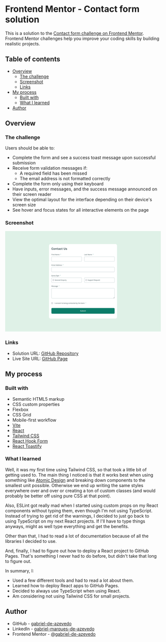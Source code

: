 # Frontend Mentor - Contact form solution

This is a solution to the [Contact form challenge on Frontend Mentor](https://www.frontendmentor.io/challenges/contact-form--G-hYlqKJj). Frontend Mentor challenges help you improve your coding skills by building realistic projects.

## Table of contents

- [Overview](#overview)
  - [The challenge](#the-challenge)
  - [Screenshot](#screenshot)
  - [Links](#links)
- [My process](#my-process)
  - [Built with](#built-with)
  - [What I learned](#what-i-learned)
- [Author](#author)

## Overview

### The challenge

Users should be able to:

- Complete the form and see a success toast message upon successful submission
- Receive form validation messages if:
  - A required field has been missed
  - The email address is not formatted correctly
- Complete the form only using their keyboard
- Have inputs, error messages, and the success message announced on their screen reader
- View the optimal layout for the interface depending on their device's screen size
- See hover and focus states for all interactive elements on the page

### Screenshot

![](./screenshot.png)

### Links

- Solution URL: [GitHub Repository](https://github.com/gabriel-de-azevedo/contact-form)
- Live Site URL: [GitHub Page](https://gabriel-de-azevedo.github.io/contact-form/)

## My process

### Built with

- Semantic HTML5 markup
- CSS custom properties
- Flexbox
- CSS Grid
- Mobile-first workflow
- [Vite](https://vite.dev/)
- [React](https://react.dev/)
- [Tailwind CSS](https://tailwindcss.com/)
- [React Hook Form](https://www.react-hook-form.com/)
- [React Toastify](https://www.npmjs.com/package/react-toastify)

### What I learned

Well, it was my first time using Tailwind CSS, so that took a little bit of getting used to. The main thing I noticed is that it works best when using something like [Atomic Design](https://atomicdesign.bradfrost.com/chapter-2/) and breaking down components to the smallest unit possible. Otherwise we end up writing the same styles everywhere over and over or creating a ton of custom classes (and would probably be better off using pure CSS at that point).

Also, ESLint got really mad when I started using custom props on my React components without typing them, even though I'm not using TypeScript. Instead of trying to get rid of the warnings, I decided to just go back to using TypeScript on my next React projects. If I'll have to type things anyways, might as well type everything and get the benefits.

Other than that, I had to read a lot of documentation because of all the libraries I decided to use.

And, finally, I had to figure out how to deploy a React project to GitHub Pages. That's something I never had to do before, but didn't take that long to figure out.

In summary, I:

- Used a few different tools and had to read a lot about them.
- Learned how to deploy React apps to GitHub Pages.
- Decided to always use TypeScript when using React.
- Am considering not using Tailwind CSS for small projects.

## Author

- GitHub - [gabriel-de-azevedo](https://github.com/gabriel-de-azevedo)
- LinkedIn - [gabriel-marques-de-azevedo](https://www.linkedin.com/in/gabriel-marques-de-azevedo/)
- Frontend Mentor - [@gabriel-de-azevedo](https://www.frontendmentor.io/profile/gabriel-de-azevedo)
